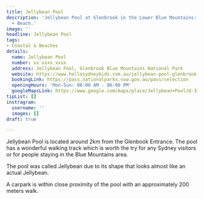 ```yaml
---
title: Jellybean Pool
description: 'Jellybean Pool at Glenbrook in the Lower Blue Mountains: Beaut Swimming
  + Beach.'
image: ''
headline: Jellybean Pool
tags:
- Coastal & Beaches
details:
  name: Jellybean Pool
  number: xx xxxx xxxx
  address: Jellybean Pool, Glenbrook Blue Mountains National Park
  website: https://www.hellosydneykids.com.au/jellybean-pool-glenbrook-blue-mountains/
  bookingLink: https://pass.nationalparks.nsw.gov.au/pass/selection
  openingHours: 'Mon-Sun: 08:00 AM - 06:00 PM'
  googleMapsLink: https://www.google.com/maps/place/Jellybean+Pool/@-33.7808094,150.6171017,17z/data=!3m1!4b1!4m5!3m4!1s0x6b1289adae389321:0x2a017d6844bcbe90!8m2!3d-33.781144!4d150.6188024
tipList: []
instragram:
  username: ''
  images: []
draft: true

---
```

Jellybean Pool is located around 2km from the Glenbook Entrance. The pool has a wonderful walking track which is worth the try for any Sydney visitors or for people staying in the Blue Mountains area.

The pool was called Jellybean due to its shape that looks almost like an actual Jellybean.

A carpark is within close proximity of the pool with an approximately 200 meters walk.